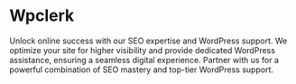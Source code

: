 # Wpclerk
Unlock online success with our SEO expertise and WordPress support. We optimize your site for higher visibility and provide dedicated WordPress assistance, ensuring a seamless digital experience. Partner with us for a powerful combination of SEO mastery and top-tier WordPress support.
